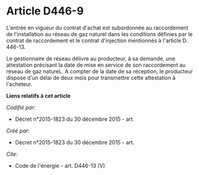 # Article D446-9

L'entrée en vigueur du contrat d'achat est subordonnée au raccordement de l'installation au réseau de gaz naturel dans les
conditions définies par le contrat de raccordement et le contrat d'injection mentionnés à l'article D. 446-13. 

Le gestionnaire de réseau délivre au producteur, à sa demande, une attestation précisant la date de mise en service de son
raccordement au réseau de gaz natureL. A compter de la date de sa réception, le producteur dispose d'un délai de deux mois
pour transmettre cette attestation à l'acheteur.

**Liens relatifs à cet article**

_Codifié par_:

  - Décret n°2015-1823 du 30 décembre 2015 - art.

_Créé par_:

  - Décret n°2015-1823 du 30 décembre 2015 - art.

_Cite_:

  - Code de l'énergie - art. D446-13 (V)
